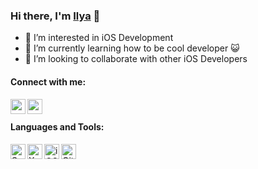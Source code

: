 ### Hi there, I'm [Ilya][instagram] 👋

- 👀 I’m interested in iOS Development
- 🌱 I’m currently learning how to be cool developer 😺
- 💞️ I’m looking to collaborate with other iOS Developers

#### Connect with me:
<!-- [<img align="left" alt="mudriyilya | LinkedIn" width="24px" src="https://cdn.jsdelivr.net/npm/simple-icons@v3/icons/linkedin.svg" />][linkedin] -->
[<img align="left" alt="mudriyilya | Instagram" width="24px" src="https://cdn.jsdelivr.net/npm/simple-icons@7.19.0/icons/instagram.svg" />][instagram]
[<img align="left" alt="mudriyilya | Facebook" width="24px" src="https://cdn.jsdelivr.net/npm/simple-icons@7.19.0/icons/facebook.svg" />][facebook]
<br />

#### Languages and Tools:
[<img align="left" alt="Swift" width="24px" src="https://cdn.jsdelivr.net/npm/simple-icons@7.19.0/icons/swift.svg" />][iOS-Swift]
[<img align="left" alt="Xcode" width="24px" src="https://cdn.jsdelivr.net/npm/simple-icons@7.19.0/icons/xcode.svg" />][Xcode]
[<img align="left" alt="iOS" width="24px" src="https://cdn.jsdelivr.net/npm/simple-icons@7.19.0/icons/ios.svg" />][iOS-Developer]
[<img align="left" alt="GitHub" width="24px" src="https://cdn.jsdelivr.net/npm/simple-icons@7.19.0/icons/github.svg" />][github]

<br />

[instagram]: https://instagram.com/mudriy.ilya
<!-- [linkedin]: https://linkedin.com/in/??? -->
[facebook]: https://www.facebook.com/mudriy.ilya

[iOS-Swift]: https://developer.apple.com/swift
[Xcode]: https://developer.apple.com/xcode/ide
[iOS-Developer]: https://developer.apple.com/ios
[github]: https://github.com/MudriyIlya
